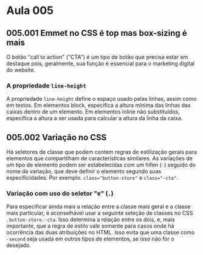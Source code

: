 # Aula 005

## 005.001 Emmet no CSS é top mas box-sizing é mais

O botão "call to action" ("CTA") é um tipo de botão que precisa estar em destaque pois, geralmente, sua função é essencial para o marketing digital do website.

### A propriedade `line-height`

A propriedade `line-height` define o espaço usado pelas linhas, assim como em textos. Em elementos block, especifica a altura mínima das linhas das caixas dentro de um elemento. Em elementos inline não substituídos, especifica a altura a ser usada para calcular a altura da linha da caixa.

## 005.002 Variação no CSS

Há seletores de classe que podem contem regras de estilização gerais para elementos que compartilham de características similares. As variações de um tipo de elemento podem ser estabelecidas com um hífen (`-`) seguido do nome da variação, que deve definir o elemento segundo suas especificidades. Por exemplo. `class="button-store"` e `class="-cta"`.

### Variação com uso do seletor "e" (`.`)

Para especificar ainda mais a relação entre a classe mais geral e a classe mais particular, é aconselhável usar a seguinte seleção de classes no CSS `.button-store.-cta`. Isso determina a relação entre os dois, e, mais importante, que a regra de estilo vale somente para casos onde há ocorrência das duas atribuições no HTML. Isso evita que uma classe como `-second` seja usada em outros tipos de elementos, se isso não for o desejado.